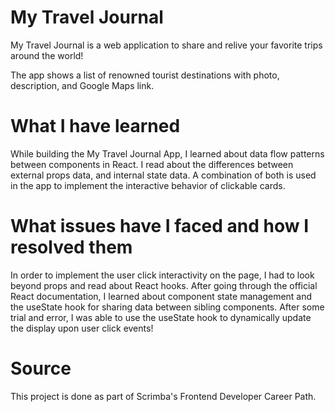 # My Travel Journal

My Travel Journal is a web application to share and relive your favorite trips around the world!

The app shows a list of renowned tourist destinations with photo, description, and Google Maps link.

# What I have learned

While building the My Travel Journal App, I learned about data flow patterns between components in React. I read about the differences between external props data, and internal state data. A combination of both is used in the app to implement the interactive behavior of clickable cards.

# What issues have I faced and how I resolved them

In order to implement the user click interactivity on the page, I had to look beyond props and read about React hooks. After going through the official React documentation, I learned about component state management and the useState hook for sharing data between sibling components.
After some trial and error, I was able to use the useState hook to dynamically update the display upon user click events!

# Source

This project is done as part of Scrimba's Frontend Developer Career Path.
